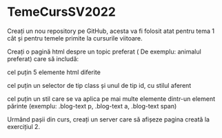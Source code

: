 # TemeCursSV2022
Creați un nou repository pe GitHub, acesta va fi folosit atat pentru tema 1 cât și pentru temele primite la cursurile viitoare. 

Creați o pagină html despre un topic preferat ( De exemplu: animalul preferat) care să includă:

cel puțin 5 elemente html diferite

cel puțin un selector de tip class și unul de tip id, cu stilul aferent

cel puțin un stil care se va aplica pe mai multe elemente dintr-un element părinte (exemplu: .blog-text p, .blog-text a, .blog-text span)

Urmând pașii din curs, creați un server care să afișeze pagina creată la exercițiul 2.
